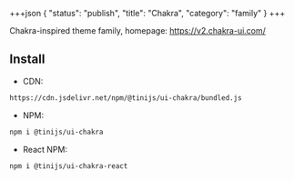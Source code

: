 +++json
{
  "status": "publish",
  "title": "Chakra",
  "category": "family"
}
+++

Chakra-inspired theme family, homepage: https://v2.chakra-ui.com/

## Install

- CDN:

```txt
https://cdn.jsdelivr.net/npm/@tinijs/ui-chakra/bundled.js
```

- NPM:

```bash
npm i @tinijs/ui-chakra
```

- React NPM:

```bash
npm i @tinijs/ui-chakra-react
```
